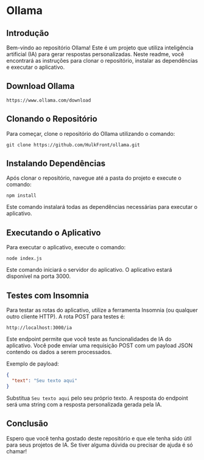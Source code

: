 # Ollama

## Introdução

Bem-vindo ao repositório Ollama! Este é um projeto que utiliza inteligência
artificial (IA) para gerar respostas personalizadas. Neste readme, você
encontrará as instruções para clonar o repositório, instalar as dependências e
executar o aplicativo.

## Download Ollama

```
https://www.ollama.com/download
```

## Clonando o Repositório

Para começar, clone o repositório do Ollama utilizando o comando:
```
git clone https://github.com/HulkFront/ollama.git
```

## Instalando Dependências

Após clonar o repositório, navegue até a pasta do projeto e execute o comando:
```
npm install
```
Este comando instalará todas as dependências necessárias para executar o
aplicativo.

## Executando o Aplicativo

Para executar o aplicativo, execute o comando:
```
node index.js
```
Este comando iniciará o servidor do aplicativo. O aplicativo estará disponível
na porta 3000.

## Testes com Insomnia

Para testar as rotas do aplicativo, utilize a ferramenta Insomnia (ou qualquer
outro cliente HTTP). A rota POST para testes é:
```
http://localhost:3000/ia
```
Este endpoint permite que você teste as funcionalidades de IA do aplicativo.
Você pode enviar uma requisição POST com um payload JSON contendo os dados a
serem processados.

Exemplo de payload:
```json
{
  "text": "Seu texto aqui"
}
```
Substitua `Seu texto aqui` pelo seu próprio texto. A resposta do endpoint será
uma string com a resposta personalizada gerada pela IA.

## Conclusão

Espero que você tenha gostado deste repositório e que ele tenha sido útil para seus
projetos de IA. Se tiver alguma dúvida ou precisar de ajuda é só chamar!
